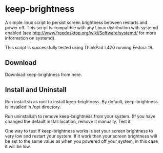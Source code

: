 keep-brightness
===============

A simple linux script to persist screen brightness between restarts and power off. This script is compatible with any Linux distribution with systemd enabled (see http://www.freedesktop.org/wiki/Software/systemd/ for more information on systemd).

This script is successfully tested using ThinkPad L420 running Fedora 19.


Download
--------
Download keep-brightness from here.


Install and Uninstall
---------------------

Run install.sh as root to install keep-brightness. By default, keep-brightness is installed in /opt directory.

Run uninstall.sh to remove keep-brightness from your system. (If you have changed the default install location, remove it manually.
Test it

One way to test if keep-brightness works is set your screen brightness to very low and restart your system. If it work then your screen brightness will be set to the same value as when you powered off your system, in this case it will be low.